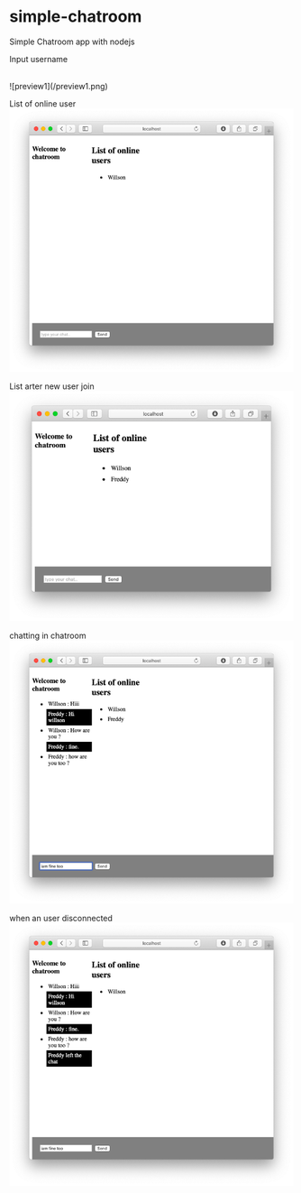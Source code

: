 # simple-chatroom
Simple Chatroom app with nodejs

Input username

<br/>
![preview1](/preview1.png)

List of online user
![preview2](/preview2.png)

List arter new user join
![preview3](/preview3.png)

chatting in chatroom
![preview4](/preview4.png)

when an user disconnected
![preview5](/preview5.png)
